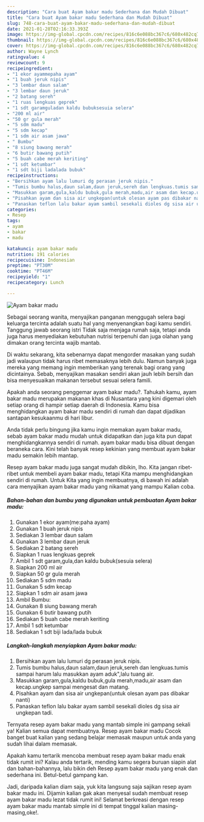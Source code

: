 ```yaml
---
description: "Cara buat Ayam bakar madu Sederhana dan Mudah Dibuat"
title: "Cara buat Ayam bakar madu Sederhana dan Mudah Dibuat"
slug: 748-cara-buat-ayam-bakar-madu-sederhana-dan-mudah-dibuat
date: 2021-01-28T02:16:33.393Z
image: https://img-global.cpcdn.com/recipes/816c6e088bc367c6/680x482cq70/ayam-bakar-madu-foto-resep-utama.jpg
thumbnail: https://img-global.cpcdn.com/recipes/816c6e088bc367c6/680x482cq70/ayam-bakar-madu-foto-resep-utama.jpg
cover: https://img-global.cpcdn.com/recipes/816c6e088bc367c6/680x482cq70/ayam-bakar-madu-foto-resep-utama.jpg
author: Wayne Lynch
ratingvalue: 4
reviewcount: 9
recipeingredient:
- "1 ekor ayammepaha ayam"
- "1 buah jeruk nipis"
- "3 lembar daun salam"
- "3 lembar daun jeruk"
- "2 batang sereh"
- "1 ruas lengkuas geprek"
- "1 sdt garamguladan kaldu bubuksesuia selera"
- "200 ml air"
- "50 gr gula merah"
- "5 sdm madu"
- "5 sdm kecap"
- "1 sdm air asam jawa"
- " Bumbu"
- "8 siung bawang merah"
- "6 butir bawang putih"
- "5 buah cabe merah keriting"
- "1 sdt ketumbar"
- "1 sdt biji ladalada bubuk"
recipeinstructions:
- "Bersihkan ayam lalu lumuri dg perasan jeruk nipis."
- "Tumis bumbu halus,daun salam,daun jeruk,sereh dan lengkuas.tumis sampai harum lalu masukkan ayam aduk&#34;,lalu tuang air."
- "Masukkan garam,gula,kaldu bubuk,gula merah,madu,air asam dan kecap.ungkep sampai mengesat dan matang."
- "Pisahkan ayam dan sisa air ungkepan(untuk olesan ayam pas dibakar nanti)"
- "Panaskan teflon lalu bakar ayam sambil sesekali dioles dg sisa air ungkepan tadi."
categories:
- Resep
tags:
- ayam
- bakar
- madu

katakunci: ayam bakar madu 
nutrition: 191 calories
recipecuisine: Indonesian
preptime: "PT30M"
cooktime: "PT46M"
recipeyield: "1"
recipecategory: Lunch

---
```



![Ayam bakar madu](https://img-global.cpcdn.com/recipes/816c6e088bc367c6/680x482cq70/ayam-bakar-madu-foto-resep-utama.jpg)

Sebagai seorang wanita, menyajikan panganan menggugah selera bagi keluarga tercinta adalah suatu hal yang menyenangkan bagi kamu sendiri. Tanggung jawab seorang istri Tidak saja menjaga rumah saja, tetapi anda juga harus menyediakan kebutuhan nutrisi terpenuhi dan juga olahan yang dimakan orang tercinta wajib mantab.

Di waktu  sekarang, kita sebenarnya dapat mengorder masakan yang sudah jadi walaupun tidak harus ribet memasaknya lebih dulu. Namun banyak juga mereka yang memang ingin memberikan yang terenak bagi orang yang dicintainya. Sebab, menyajikan masakan sendiri akan jauh lebih bersih dan bisa menyesuaikan makanan tersebut sesuai selera famili. 



Apakah anda seorang penggemar ayam bakar madu?. Tahukah kamu, ayam bakar madu merupakan makanan khas di Nusantara yang kini digemari oleh setiap orang di hampir setiap daerah di Indonesia. Kamu bisa menghidangkan ayam bakar madu sendiri di rumah dan dapat dijadikan santapan kesukaanmu di hari libur.

Anda tidak perlu bingung jika kamu ingin memakan ayam bakar madu, sebab ayam bakar madu mudah untuk didapatkan dan juga kita pun dapat menghidangkannya sendiri di rumah. ayam bakar madu bisa dibuat dengan beraneka cara. Kini telah banyak resep kekinian yang membuat ayam bakar madu semakin lebih mantap.

Resep ayam bakar madu juga sangat mudah dibikin, lho. Kita jangan ribet-ribet untuk membeli ayam bakar madu, tetapi Kita mampu menghidangkan sendiri di rumah. Untuk Kita yang ingin membuatnya, di bawah ini adalah cara menyajikan ayam bakar madu yang nikamat yang mampu Kalian coba.

<!--inarticleads1-->

##### Bahan-bahan dan bumbu yang digunakan untuk pembuatan Ayam bakar madu:

1. Gunakan 1 ekor ayam(me:paha ayam)
1. Gunakan 1 buah jeruk nipis
1. Sediakan 3 lembar daun salam
1. Gunakan 3 lembar daun jeruk
1. Sediakan 2 batang sereh
1. Siapkan 1 ruas lengkuas geprek
1. Ambil 1 sdt garam,gula,dan kaldu bubuk(sesuia selera)
1. Siapkan 200 ml air
1. Siapkan 50 gr gula merah
1. Sediakan 5 sdm madu
1. Gunakan 5 sdm kecap
1. Siapkan 1 sdm air asam jawa
1. Ambil  Bumbu:
1. Gunakan 8 siung bawang merah
1. Gunakan 6 butir bawang putih
1. Sediakan 5 buah cabe merah keriting
1. Ambil 1 sdt ketumbar
1. Sediakan 1 sdt biji lada/lada bubuk




<!--inarticleads2-->

##### Langkah-langkah menyiapkan Ayam bakar madu:

1. Bersihkan ayam lalu lumuri dg perasan jeruk nipis.
1. Tumis bumbu halus,daun salam,daun jeruk,sereh dan lengkuas.tumis sampai harum lalu masukkan ayam aduk&#34;,lalu tuang air.
1. Masukkan garam,gula,kaldu bubuk,gula merah,madu,air asam dan kecap.ungkep sampai mengesat dan matang.
1. Pisahkan ayam dan sisa air ungkepan(untuk olesan ayam pas dibakar nanti)
1. Panaskan teflon lalu bakar ayam sambil sesekali dioles dg sisa air ungkepan tadi.




Ternyata resep ayam bakar madu yang mantab simple ini gampang sekali ya! Kalian semua dapat membuatnya. Resep ayam bakar madu Cocok banget buat kalian yang sedang belajar memasak maupun untuk anda yang sudah lihai dalam memasak.

Apakah kamu tertarik mencoba membuat resep ayam bakar madu enak tidak rumit ini? Kalau anda tertarik, mending kamu segera buruan siapin alat dan bahan-bahannya, lalu bikin deh Resep ayam bakar madu yang enak dan sederhana ini. Betul-betul gampang kan. 

Jadi, daripada kalian diam saja, yuk kita langsung saja sajikan resep ayam bakar madu ini. Dijamin kalian gak akan menyesal sudah membuat resep ayam bakar madu lezat tidak rumit ini! Selamat berkreasi dengan resep ayam bakar madu mantab simple ini di tempat tinggal kalian masing-masing,oke!.

